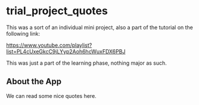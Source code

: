 # trial_project_quotes

This was a sort of an individual mini project, also a part of the tutorial on the following link:

https://www.youtube.com/playlist?list=PL4cUxeGkcC9jLYyp2Aoh6hcWuxFDX6PBJ

This was just a part of the learning phase, nothing major as such.


## About the App
We can read some nice quotes here.

